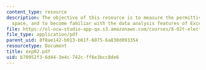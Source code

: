 ```yaml
---
content_type: resource
description: The objective of this resource is to measure the permittivity of free
  space, and to become familiar with the data analysis features of Excel.
file: https://ol-ocw-studio-app-qa.s3.amazonaws.com/courses/8-02t-electricity-and-magnetism-spring-2005/b70952f36d443e4c742cff6e3bcc8de6_exp02.pdf
file_type: application/pdf
parent_uid: 8f8ae142-b013-b61f-6075-6a830d093354
resourcetype: Document
title: exp02.pdf
uid: b70952f3-6d44-3e4c-742c-ff6e3bcc8de6
---
```

